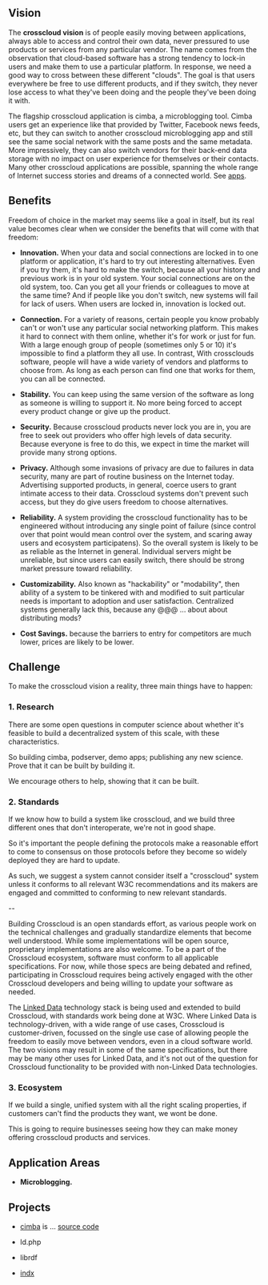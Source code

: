 
## Vision

The **crosscloud vision** is of people easily moving between
applications, always able to access and control their own data, never
pressured to use products or services from any particular vendor.  The
name comes from the observation that cloud-based software has a strong
tendency to lock-in users and make them to use a particular platform.
In response, we need a good way to cross between these different
"clouds".  The goal is that users everywhere be free to use different
products, and if they switch, they never lose access to what they've
been doing and the people they've been doing it with.

The flagship crosscloud application is cimba, a microblogging tool.
Cimba users get an experience like that provided by Twitter, Facebook
news feeds, etc, but they can switch to another crosscloud
microblogging app and still see the same social network with the same
posts and the same metadata.  More impressively, they can also switch
vendors for their back-end data storage with no impact on user
experience for themselves or their contacts.  Many other crosscloud
applications are possible, spanning the whole range of Internet
success stories and dreams of a connected world.  See [apps](apps.md).

## Benefits

Freedom of choice in the market may seems like a goal in itself,
but its real value becomes clear when we consider the benefits that
will come with that freedom:

  - **Innovation.** When your data and social connections are locked
      in to one platform or application, it's hard to try out
      interesting alternatives.  Even if you try them, it's hard to
      make the switch, because all your history and previous work is
      in your old system.  Your social connections are on the old
      system, too.  Can you get all your friends or colleagues to
      move at the same time?  And if people like you don't switch, new
      systems will fail for lack of users.  When users are locked in,
      innovation is locked out.

  - **Connection.** For a variety of reasons, certain people you know
      probably can't or won't use any particular social networking
      platform.  This makes it hard to connect with them
      online, whether it's for work or just for fun.  With a
      large enough group of people (sometimes only 5 or 10) it's
      impossible to find a platform they all use.  In contrast, With
      crossclouds software, people will have a wide variety of vendors and
      platforms to choose from.  As long as each person can find one
      that works for them, you can all be connected.

  - **Stability.** You can keep using the same version of the software
      as long as someone is willing to support it.  No more being
      forced to accept every product change or give up the product.

  - **Security.** Because crosscloud products never lock you are in,
      you are free to seek out providers who offer high levels of data
      security.  Because everyone is free to do this, we expect in
      time the market will provide many strong options.

  - **Privacy.** Although some invasions of privacy are due to
      failures in data security, many are part of routine business on
      the Internet today.  Advertising supported products, in general,
      coerce users to grant intimate access to their data.  Crosscloud
      systems don't prevent such access, but they do give users
      freedom to choose alternatives.

  - **Reliability.** A system providing the crosscloud functionality
      has to be engineered without introducing any single point of
      failure (since control over that point would mean control over
      the system, and scaring away users and ecosystem participatens).
      So the overall system is likely to be as reliable as the
      Internet in general.  Individual servers might be unreliable,
      but since users can easily switch, there should be strong market
      pressure toward reliability.

  - **Customizability.**  Also known as "hackability" or "modability", then ability of a system to be tinkered with and modified to suit particular needs is important to adoption and user satisfaction.  Centralized systems generally lack this, because any @@@     ... about about distributing mods?


  - **Cost Savings.** because the barriers to entry for competitors
      are much lower, prices are likely to be lower.

## Challenge

To make the crosscloud vision a reality, three main things have to happen:

### 1.  Research

There are some open questions in computer science about whether it's
feasible to build a decentralized system of this scale, with these
characteristics.

So building cimba, podserver, demo apps; publishing any new science.
Prove that it can be built by building it.

We encourage others to help, showing that it can be built.

### 2.  Standards

If we know how to build a system like crosscloud, and we build three different ones that don't interoperate, we're not in good shape.

So it's important the people defining the protocols make a reasonable effort to come to consensus on those protocols before they become so widely deployed they are hard to update.

As such, we suggest a system cannot consider itself a "crosscloud" system unless it conforms to all relevant W3C recommendations and its makers are engaged and committed to conforming to new relevant standards.

--


Building Crosscloud is an open standards effort, as various people
work on the technical challenges and gradually standardize elements
that become well understood.  While some implementations will be open
source, proprietary implementations are also welcome.  To be a part of
the Crosscloud ecosystem, software must conform to all applicable
specifications.  For now, while those specs are being debated and
refined, participating in Crosscloud requires being actively engaged
with the other Crosscloud developers and being willing to update your
software as needed.

The [Linked Data](http://en.wikipedia.org/wiki/Linked_data) technology
stack is being used and extended to build Crosscloud, with standards
work being done at W3C.  Where Linked Data is technology-driven, with
a wide range of use cases, Crosscloud is customer-driven, focussed on
the single use case of allowing people the freedom to easily move
between vendors, even in a cloud software world.  The two visions may
result in some of the same specifications, but there may be many other
uses for Linked Data, and it's not out of the question for Crosscloud
functionality to be provided with non-Linked Data technologies.

### 3.  Ecosystem

If we build a single, unified system with all the right scaling properties, if customers can't find the products they want, we wont be done.

This is going to require businesses seeing how they can make money offering crosscloud products and services.

## Application Areas

- **Microblogging.**


## Projects

- [cimba](http://cimba.co) is ...  [source code](https://github.com/linkeddata/cimba/)

- ld.php

- librdf

- [indx](https://github.com/sociam/indx/)

  


